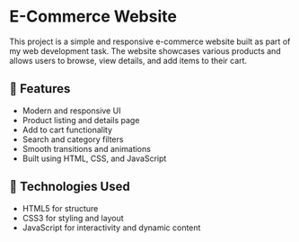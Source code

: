 # E-Commerce Website

This project is a simple and responsive e-commerce website built as part of my web development task. The website showcases various products and allows users to browse, view details, and add items to their cart.

## 🔧 Features
- Modern and responsive UI
- Product listing and details page
- Add to cart functionality
- Search and category filters
- Smooth transitions and animations
- Built using HTML, CSS, and JavaScript

## 🧠 Technologies Used
- HTML5 for structure
- CSS3 for styling and layout
- JavaScript for interactivity and dynamic content
